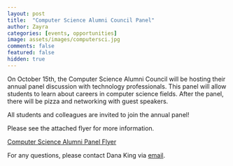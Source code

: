 ```yaml
---
layout: post
title:  "Computer Science Alumni Council Panel"
author: Zayra
categories: [events, opportunities]
image: assets/images/computersci.jpg
comments: false
featured: false
hidden: true
---
```


On October 15th, the Computer Science Alumni Council will be hosting their annual panel discussion with technology professionals. This panel will allow students to learn about careers in computer science fields. After the panel, there will be pizza and networking with guest speakers.

All students and colleagues are invited to join the annual panel! 

Please see the attached flyer for more information. 

<a class="nav-link" href="{{ site.baseurl }}/assets/pdf/CSAC_Flyerv01.pdf"><i class="fas fa-info-circle"></i>Computer Science Alumni Panel Flyer</a>

For any questions, please contact Dana King via <a href="mailto: dking1@.niu.edu">email</a>.


